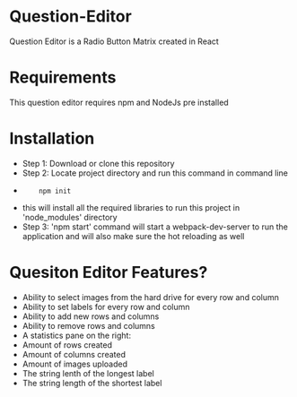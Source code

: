 # Question-Editor
  Question Editor is a Radio Button Matrix created in React

# Requirements
  This question editor requires npm and NodeJs pre installed

# Installation
- Step 1: Download or clone this repository
- Step 2: Locate project directory and run this command in command line
-         npm init 
- this will install all the required libraries to run this project in 'node_modules' directory
- Step 3: 'npm start' command will start a webpack-dev-server to run the application and will also make sure the hot reloading as well

# Quesiton Editor Features?
- Ability to select images from the hard drive for every row and column
- Ability to set labels for every row and column
- Ability to add new rows and columns
- Ability to remove rows and columns
- A statistics pane on the right:
- Amount of rows created
- Amount of columns created
- Amount of images uploaded
- The string lenth of the longest label
- The string length of the shortest label
